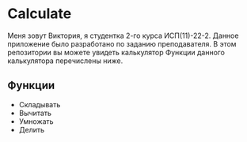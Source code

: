 # Calculate
Меня зовут Виктория, я студентка 2-го курса ИСП(11)-22-2.
Данное приложение было разработано по заданию преподавателя.
В этом репозитории вы можете увидеть калькулятор 
Функции данного калькулятора перечислены ниже.
## Функции
- Складывать
- Вычитать
- Умножать
- Делить

